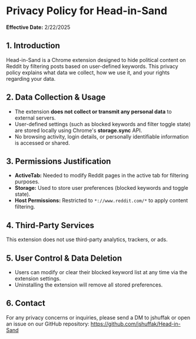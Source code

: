 # Privacy Policy for Head-in-Sand

**Effective Date:** 2/22/2025

## 1. Introduction
Head-in-Sand is a Chrome extension designed to hide political content on Reddit by filtering posts based on user-defined keywords. This privacy policy explains what data we collect, how we use it, and your rights regarding your data.

## 2. Data Collection & Usage
- The extension **does not collect or transmit any personal data** to external servers.
- User-defined settings (such as blocked keywords and filter toggle state) are stored locally using Chrome's **storage.sync** API.
- No browsing activity, login details, or personally identifiable information is accessed or shared.

## 3. Permissions Justification
- **ActiveTab:** Needed to modify Reddit pages in the active tab for filtering purposes.
- **Storage:** Used to store user preferences (blocked keywords and toggle state).
- **Host Permissions:** Restricted to `*://www.reddit.com/*` to apply content filtering.

## 4. Third-Party Services
This extension does not use third-party analytics, trackers, or ads.

## 5. User Control & Data Deletion
- Users can modify or clear their blocked keyword list at any time via the extension settings.
- Uninstalling the extension will remove all stored preferences.

## 6. Contact
For any privacy concerns or inquiries, please send a DM to jshuffak or open an issue on our GitHub repository: https://github.com/jshuffak/Head-in-Sand
